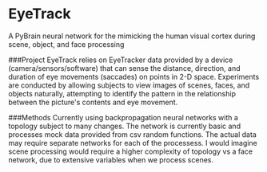 EyeTrack
========

A PyBrain neural network for the mimicking the human visual cortex during scene, object, and face processing

###Project
EyeTrack relies on EyeTracker data provided by a device (camera/sensors/software) that can sense the distance, direction, and duration of eye movements (saccades) on points in 2-D space. Experiments are conducted by allowing subjects to view images of scenes, faces, and objects naturally, attempting to identify the pattern in the relationship between the picture's contents and eye movement. 

###Methods
Currently using backpropagation neural networks with a topology subject to many changes. The network is currently basic and processes mock data provided from csv random functions. The actual data may require separate networks for each of the processess. I would imagine scene processing would require a higher complexity of topology vs a face network, due to extensive variables when we process scenes. 
